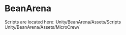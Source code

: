 # BeanArena

Scripts are located here:
Unity/BeanArena/Assets/Scripts
Unity/BeanArena/Assets/MicroCrew/

